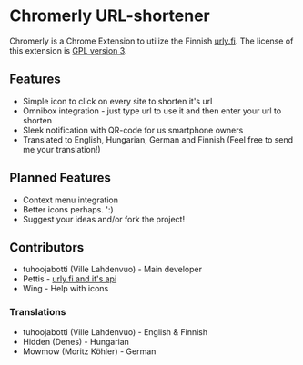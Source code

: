 Chromerly URL-shortener
=======================
Chromerly is a Chrome Extension to utilize the Finnish [urly.fi](http://urly.fi/). The license of this extension is [GPL version 3](https://github.com/tuhoojabotti/Chromerly-URL-shortener/blob/master/COPYING).

Features
--------
* Simple icon to click on every site to shorten it's url
* Omnibox integration - just type url to use it and then enter your url to shorten
* Sleek notification with QR-code for us smartphone owners
* Translated to English, Hungarian, German and Finnish (Feel free to send me your translation!)

Planned Features
----------------
* Context menu integration
* Better icons perhaps. ':)
* Suggest your ideas and/or fork the project!

Contributors
-----------
* tuhoojabotti (Ville Lahdenvuo) - Main developer
* Pettis - [urly.fi and it's api](http://urly.fi/)
* Wing - Help with icons

### Translations
* tuhoojabotti (Ville Lahdenvuo) - English & Finnish
* Hidden (Denes) - Hungarian
* Mowmow (Moritz Köhler) - German